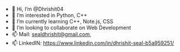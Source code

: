 - 👋 Hi, I’m @Dhrishit04
- 👀 I’m interested in Python, C++
- 🌱 I’m currently learning C++, Note.js, CSS
- 💞️ I’m looking to collaborate on Web Development
- 📫 Mail: sealdhrishit@gmail.com,
- 📫 LinkedIN: https://www.linkedin.com/in/dhrishit-seal-b5a959251/
 
 

<!---
Dhrishit04/Dhrishit04 is a ✨ special ✨ repository because its `README.md` (this file) appears on your GitHub profile.
You can click the Preview link to take a look at your changes.
--->
